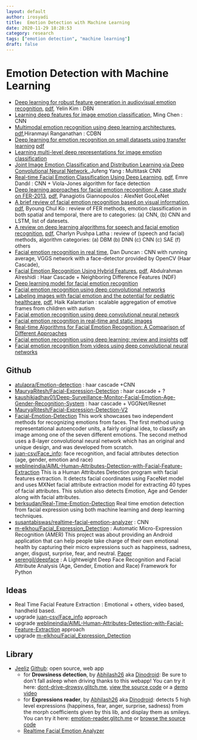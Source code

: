 ```yaml
---
layout: default
author: irosyadi
title:  Emotion Detection with Machine Learning
date: 2020-11-29 18:28:53
category: research
tags: ["emotion detection", "machine learning"]
draft: false
---
```


# Emotion Detection with Machine Learning

- [Deep learning for robust feature generation in audiovisual emotion recognition](https://ieeexplore.ieee.org/abstract/document/6638346/), [pdf](http://citeseerx.ist.psu.edu/viewdoc/download?doi=10.1.1.428.5585&rep=rep1&type=pdf), Yelin Kim : DBN
- [Learning deep features for image emotion classification](https://ieeexplore.ieee.org/abstract/document/7351656/), Ming Chen : CNN
- [Multimodal emotion recognition using deep learning architectures](https://ieeexplore.ieee.org/abstract/document/7477679/), [pdf](https://cubic.asu.edu/sites/default/files/2019-03/Ranganathan%20WACV%202016.pdf),Hiranmayi Ranganathan : CDBN
- [Deep learning for emotion recognition on small datasets using transfer learning](https://dl.acm.org/doi/abs/10.1145/2818346.2830593?casa_token=YzLzzG1FT4gAAAAA:XImkdvX_3jRBwSowBDwvRHuukCXBkaN8mVBGMSaPfh4EXboxKAzKAymAZAxP2LJPQg95GoT7Z9XZ) [pdf](https://dl.acm.org/doi/pdf/10.1145/2818346.2830593?casa_token=oaZ_sqmVPUsAAAAA:QZQxeIR1CyffFOmRWSVf0eiHoLan5s3vfxTSmspg_dst6zcZMfBRCqQjXn9tJlEiLBK4G6_RsyY0)
- [Learning multi-level deep representations for image emotion classification](https://link.springer.com/content/pdf/10.1007/s11063-019-10033-9.pdf)
- [Joint Image Emotion Classification and Distribution Learning via Deep Convolutional Neural Network.](https://pdfs.semanticscholar.org/3188/ea1448646f9d8253b821be89a5d779374ee6.pdf),Jufeng Yang : Multitask CNN
- [Real-time Facial Emotion Classification Using Deep Learning](http://jdatasci.com/index.php/jdatasci/article/view/4), [pdf](http://jdatasci.com/index.php/jdatasci/article/download/4/12), Emre Dandıl : CNN +   Viola-Jones  algorithm for face detection
- [Deep learning approaches for facial emotion recognition: A case study on FER-2013](https://link.springer.com/chapter/10.1007/978-3-319-66790-4_1), [pdf](http://ndl.ethernet.edu.et/bitstream/123456789/60914/1/7.pdf#page=10), Panagiotis Giannopoulos : AlexNet GooLeNet
- [A brief review of facial emotion recognition based on visual information](https://www.mdpi.com/1424-8220/18/2/401), [pdf](https://www.mdpi.com/1424-8220/18/2/401/pdf), Byoung Chul Ko : review of FER methods, emotion classification in both spatial and temporal, there are to categories: (a) CNN, (b) CNN and LSTM, list of datesets.
- [A review on deep learning algorithms for speech and facial emotion recognition](http://www.aptikomjournal.com/index.php/CSIT/article/view/118), [pdf](http://www.aptikomjournal.com/index.php/CSIT/article/download/118/52), Charlyn Pushpa Latha : review of (speech and facial) methods, algorithm categories: (a) DBM (b) DNN (c) CNN (c) SAE (f) others
- [Facial emotion recognition in real time](http://cs231n.stanford.edu/reports/2016/pdfs/022_Report.pdf), Dan Duncan : CNN with running average, VGGS network with a face-detector provided by OpenCV (Haar Cascade),
- [Facial Emotion Recognition Using Hybrid Features](https://www.mdpi.com/2227-9709/7/1/6), [pdf](https://www.mdpi.com/2227-9709/7/1/6/pdf), Abdulrahman Alreshidi : Haar Cascade + Neighboring Difference Features (NDF)
- [Deep learning model for facial emotion recognition](https://link.springer.com/chapter/10.1007/978-3-030-30577-2_48)
- [Facial emotion recognition using deep convolutional networks](https://ieeexplore.ieee.org/abstract/document/8324974/)
- [Labeling images with facial emotion and the potential for pediatric healthcare](https://www.sciencedirect.com/science/article/pii/S0933365718302598), [pdf](https://www.sciencedirect.com/science/article/pii/S0933365718302598/pdfft?md5=0384548d178c112e8ee66cf984c7b60d&pid=1-s2.0-S0933365718302598-main.pdf), Haik Kalantarian : scalable aggregation of emotive frames from children with autism
- [Facial emotion recognition using deep convolutional neural network](https://ieeexplore.ieee.org/abstract/document/9074302/)
- [Facial emotion recognition in real-time and static images](https://ieeexplore.ieee.org/abstract/document/8398861/)
-  [Real-time Algorithms for Facial Emotion Recognition: A Comparison of Different Approaches](https://ieeexplore.ieee.org/abstract/document/8587011/)
- [Facial emotion recognition using deep learning: review and insights](https://www.sciencedirect.com/science/article/pii/S1877050920318019) [pdf](https://www.sciencedirect.com/science/article/pii/S1877050920318019/pdf?md5=3c78317460f155fd1f670f3737598a3a&pid=1-s2.0-S1877050920318019-main.pdf)
- [Facial emotion recognition from videos using deep convolutional neural networks](http://www.ijmlc.org/vol9/759-L0179.pdf)

## Github
- [atulapra/Emotion-detection](https://github.com/atulapra/Emotion-detection) : haar cascade +CNN
- [MauryaRitesh/Facial-Expression-Detection](https://github.com/MauryaRitesh/Facial-Expression-Detection) : haar cascade + ?
- [kaushikjadhav01/Deep-Surveillance-Monitor-Facial-Emotion-Age-Gender-Recognition-System](https://github.com/kaushikjadhav01/Deep-Surveillance-Monitor-Facial-Emotion-Age-Gender-Recognition-System) : haar cascade + VGGNet/Resnet
- [MauryaRitesh/Facial-Expression-Detection-V2](https://github.com/MauryaRitesh/Facial-Expression-Detection-V2)
- [Facial-Emotion-Detection](https://github.com/PrudhviRaj12/Facial-Emotion-Detection-Using-Convolutional-Neural-Networks-and-Representational-Autoencoder-Units) This work showcases two independent methods for recognizing emotions from faces. The first method using representational autoencoder units, a fairly original idea, to classify an image among one of the seven different emotions. The second method uses a 8-layer convolutional neural network which has an original and unique design, and was developed from scratch. 
- [juan-csv/Face_info](https://github.com/juan-csv/Face_info):  face recognition, and facial attributes detection (age, gender, emotion and race) 
- [weblineindia/AIML-Human-Attributes-Detection-with-Facial-Feature-Extraction](https://github.com/weblineindia/AIML-Human-Attributes-Detection-with-Facial-Feature-Extraction)  This is a Human Attributes Detection program with facial features extraction. It detects facial coordinates using FaceNet model and uses MXNet facial attribute extraction model for extracting 40 types of facial attributes. This solution also detects Emotion, Age and Gender along with facial attributes. 
- [berksudan/Real-Time-Emotion-Detection](https://github.com/berksudan/Real-Time-Emotion-Detection) Real time emotion detection from facial expression using both machine learning and deep learning techniques. 
- [susantabiswas/realtime-facial-emotion-analyzer](https://github.com/susantabiswas/realtime-facial-emotion-analyzer) : CNN
- [m-elkhou/Facial_Expression_Detection](https://github.com/m-elkhou/Facial_Expression_Detection) : Automatic Micro-Expression Recognition (AMER) This project was about providing an Android application that can help people take charge of their own emotional health by capturing their micro expressions such as happiness, sadness, anger, disgust, surprise, fear, and neutral. [Paper](https://www.academia.edu/42489448/Different_approaches_for_facial_expression_recognition)
- [serengil/deepface](https://github.com/serengil/deepface) : A Lightweight Deep Face Recognition and Facial Attribute Analysis (Age, Gender, Emotion and Race) Framework for Python 

## Ideas
- Real Time Facial Feature Extraction : Emotional + others, video based, handheld based.
- upgrade [juan-csv/Face_info](https://github.com/juan-csv/Face_info) approach
- upgrade [weblineindia/AIML-Human-Attributes-Detection-with-Facial-Feature-Extraction](https://github.com/weblineindia/AIML-Human-Attributes-Detection-with-Facial-Feature-Extraction) approach
- upgrade [m-elkhou/Facial_Expression_Detection](https://github.com/m-elkhou/Facial_Expression_Detection) 


## Library
- [Jeeliz](https://jeeliz.com/) [Github](https://github.com/jeeliz/jeelizWeboji): open source, web app
    - for **Drowsiness detection**, by [Abhilash26](https://github.com/abhilash26) aka [Dinodroid](https://ko-fi.com/dinodroid): Be sure to don't fall asleep when driving thanks to this webapp! You can try it here: [dont-drive-drowsy.glitch.me](https://dont-drive-drowsy.glitch.me/), [view the source code](https://github.com/abhilash26/dont-drive-drowsy) or a [demo video](https://www.youtube.com/watch?v=FjqySZE8CTY)
    - for **Expressions reader**, by [Abhilash26](https://github.com/abhilash26) aka [Dinodroid](https://ko-fi.com/dinodroid): detects 5 high level expressions (happiness, fear, anger, surprise, sadness) from the morph coefficients given by this lib, and display them as smileys. You can try it here: [emotion-reader.glitch.me](https://emotion-reader.glitch.me/) or [browse the source code](https://github.com/abhilash26/emotion-reader)
    - [Realtime Facial Emotion Analyzer](https://github.com/susantabiswas/realtime-facial-emotion-analyzer)
